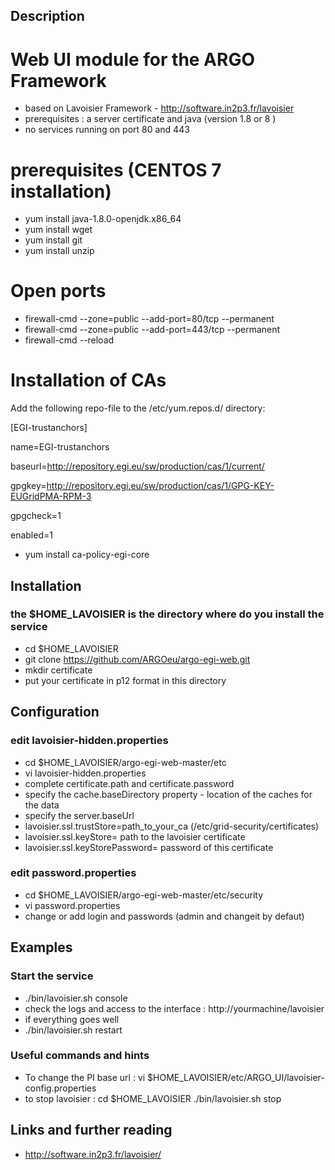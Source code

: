 ## Description
# Web UI module for the ARGO Framework

* based on Lavoisier Framework - http://software.in2p3.fr/lavoisier
* prerequisites : a server certificate and java (version 1.8 or 8 ) 
* no services running on port 80 and 443


# prerequisites (CENTOS 7 installation)

* yum install java-1.8.0-openjdk.x86_64
* yum install wget
* yum install git
* yum install unzip 

# Open ports
* firewall-cmd --zone=public --add-port=80/tcp --permanent
* firewall-cmd --zone=public --add-port=443/tcp --permanent
* firewall-cmd --reload


# Installation of CAs

Add the following repo-file to the /etc/yum.repos.d/ directory:  
    
[EGI-trustanchors]

name=EGI-trustanchors

baseurl=http://repository.egi.eu/sw/production/cas/1/current/

gpgkey=http://repository.egi.eu/sw/production/cas/1/GPG-KEY-EUGridPMA-RPM-3

gpgcheck=1

enabled=1

* yum install ca-policy-egi-core

## Installation 
### the $HOME_LAVOISIER is the directory where do you install the service
* cd $HOME_LAVOISIER
* git clone  https://github.com/ARGOeu/argo-egi-web.git
* mkdir certificate
* put your certificate in p12 format in this directory


## Configuration 
### edit lavoisier-hidden.properties
* cd $HOME_LAVOISIER/argo-egi-web-master/etc
* vi lavoisier-hidden.properties
* complete certificate.path and certificate.password
* specify the cache.baseDirectory property - location of the caches for the data
* specify the server.baseUrl 
* lavoisier.ssl.trustStore=path_to_your_ca  (/etc/grid-security/certificates)
* lavoisier.ssl.keyStore= path to the lavoisier certificate
* lavoisier.ssl.keyStorePassword= password of this certificate

### edit password.properties
* cd $HOME_LAVOISIER/argo-egi-web-master/etc/security
* vi password.properties
* change or add login and passwords (admin and changeit by defaut)


## Examples

### Start the service 

* ./bin/lavoisier.sh console
* check the logs and access to the interface : http://yourmachine/lavoisier
* if everything goes well 
*  ./bin/lavoisier.sh restart


### Useful commands and hints

* To change the PI base url : vi $HOME_LAVOISIER/etc/ARGO_UI/lavoisier-config.properties
* to stop lavoisier : 
cd $HOME_LAVOISIER
./bin/lavoisier.sh stop


## Links and further reading

* http://software.in2p3.fr/lavoisier/



